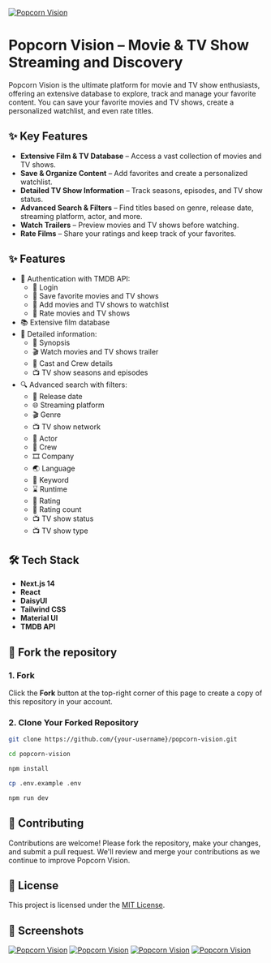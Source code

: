 [![Popcorn Vision](https://fachryafrz.com/projects/popcorn-vision/home.png)](https://popcorn.fachryafrz.com)

# Popcorn Vision – Movie & TV Show Streaming and Discovery

Popcorn Vision is the ultimate platform for movie and TV show enthusiasts, offering an extensive database to explore, track and manage your favorite content. You can save your favorite movies and TV shows, create a personalized watchlist, and even rate titles.

## ✨ Key Features

- **Extensive Film & TV Database** – Access a vast collection of movies and TV shows.
- **Save & Organize Content** – Add favorites and create a personalized watchlist.
- **Detailed TV Show Information** – Track seasons, episodes, and TV show status.
- **Advanced Search & Filters** – Find titles based on genre, release date, streaming platform, actor, and more.
- **Watch Trailers** – Preview movies and TV shows before watching.
- **Rate Films** – Share your ratings and keep track of your favorites.

## ✨ Features

- 🔑 Authentication with TMDB API:
  - 🔑 Login
  - 🌟 Save favorite movies and TV shows
  - 🔖 Add movies and TV shows to watchlist
  - 🌟 Rate movies and TV shows
- 📚 Extensive film database
- 📝 Detailed information:
  - 📝 Synopsis
  - 🎬 Watch movies and TV shows trailer
  - 👥 Cast and Crew details
  - 📺 TV show seasons and episodes
- 🔍 Advanced search with filters:
  - 📅 Release date
  - 🌐 Streaming platform
  - 🎬 Genre
  - 📺 TV show network
  - 👥 Actor
  - 👥 Crew
  - 🎞️ Company
  - 🌏 Language
  - 🌟 Keyword
  - ⌛️ Runtime
  - 🌟 Rating
  - 🌟 Rating count
  - 📺 TV show status
  - 📺 TV show type

## 🛠️ Tech Stack

- **Next.js 14**
- **React**
- **DaisyUI**
- **Tailwind CSS**
- **Material UI**
- **TMDB API**

## 🚀 Fork the repository

### 1. Fork

Click the **Fork** button at the top-right corner of this page to create a copy of this repository in your account.

### 2. Clone Your Forked Repository

```sh
git clone https://github.com/{your-username}/popcorn-vision.git

cd popcorn-vision

npm install

cp .env.example .env

npm run dev
```

## 🤝 Contributing

Contributions are welcome! Please fork the repository, make your changes, and submit a pull request. We'll review and merge your contributions as we continue to improve Popcorn Vision.

## 📜 License

This project is licensed under the [MIT License](LICENSE).

## 📸 Screenshots

[![Popcorn Vision](https://fachryafrz.com/projects/popcorn-vision/movie-details.png)](https://popcorn.fachryafrz.com)
[![Popcorn Vision](https://fachryafrz.com/projects/popcorn-vision/tv-shows-details.png)](https://popcorn.fachryafrz.com)
[![Popcorn Vision](https://fachryafrz.com/projects/popcorn-vision/tv-shows-episode-details.png)](https://popcorn.fachryafrz.com)
[![Popcorn Vision](https://fachryafrz.com/projects/popcorn-vision/search.png)](https://popcorn.fachryafrz.com)
